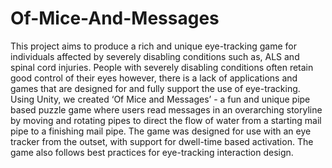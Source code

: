# Of-Mice-And-Messages

This project aims to produce a rich and unique eye-tracking game for individuals affected by severely disabling conditions such as, ALS and spinal cord injuries. People with severely disabling conditions often retain good control of their eyes however, there is a lack of applications and games that are designed for and fully support the use of eye-tracking. Using Unity, we created ‘Of Mice and Messages’ - a fun and unique pipe based puzzle game where users read messages in an overarching storyline by moving and rotating pipes to direct the flow of water from a starting mail pipe to a finishing mail pipe. The game was designed for use with an eye tracker from the outset, with support for dwell-time based activation. The game also follows best practices for eye-tracking interaction design.

